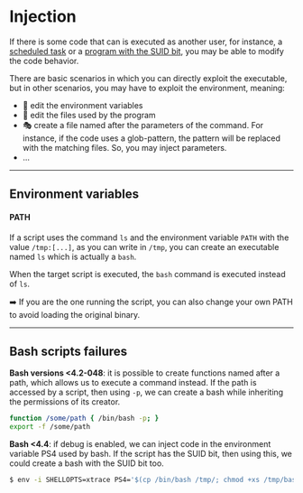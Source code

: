 # Injection

<div class="row row-cols-md-2"><div>

If there is some code that can is executed as another user, for instance, a [scheduled task](tasks.md) or a [program with the SUID bit](perms.md#suidguid-bit), you may be able to modify the code behavior.

There are basic scenarios in which you can directly exploit the executable, but in other scenarios, you may have to exploit the environment, meaning:

* 🌸 edit the environment variables
* 🌿 edit the files used by the program
* 🎭 create a file named after the parameters of the command. For instance, if the code uses a glob-pattern, the pattern will be replaced with the matching files. So, you may inject parameters.
* ...
</div><div>
</div></div>

<hr class="sep-both">

## Environment variables

<div class="row row-cols-md-2"><div>

#### PATH

If a script uses the command `ls` and the environment variable `PATH` with the value `/tmp:[...]`, as you can write in `/tmp`, you can create an executable named `ls` which is actually a `bash`. 

When the target script is executed, the `bash` command is executed instead of `ls`.

➡️ If you are the one running the script, you can also change your own PATH to avoid loading the original binary.
</div><div>
</div></div>

<hr class="sep-both">

## Bash scripts failures

<div class="row row-cols-md-2"><div>

**Bash versions <4.2-048**: it is possible to create functions named after a path, which allows us to execute a command instead. If the path is accessed by a script, then using `-p`, we can create a bash while inheriting the permissions of its creator.

```bash
function /some/path { /bin/bash -p; }
export -f /some/path
```
</div><div>

**Bash <4.4**: if debug is enabled, we can inject code in the environment variable PS4 used by bash. If the script has the SUID bit, then using this, we could create a bash with the SUID bit too.

```bash
$ env -i SHELLOPTS=xtrace PS4='$(cp /bin/bash /tmp/; chmod +xs /tmp/bash)' ./script
```
</div></div>